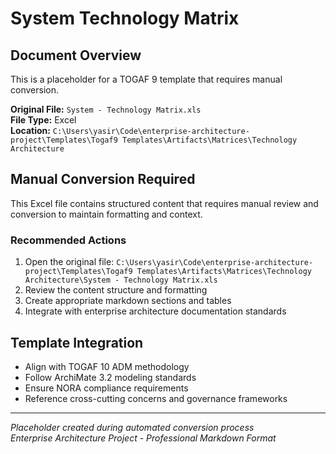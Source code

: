 # System Technology Matrix

## Document Overview
This is a placeholder for a TOGAF 9 template that requires manual conversion.

**Original File:** `System - Technology Matrix.xls`  
**File Type:** Excel  
**Location:** `C:\Users\yasir\Code\enterprise-architecture-project\Templates\Togaf9 Templates\Artifacts\Matrices\Technology Architecture`

## Manual Conversion Required
This Excel file contains structured content that requires manual review and conversion to maintain formatting and context.

### Recommended Actions
1. Open the original file: `C:\Users\yasir\Code\enterprise-architecture-project\Templates\Togaf9 Templates\Artifacts\Matrices\Technology Architecture\System - Technology Matrix.xls`
2. Review the content structure and formatting
3. Create appropriate markdown sections and tables
4. Integrate with enterprise architecture documentation standards

## Template Integration
- Align with TOGAF 10 ADM methodology
- Follow ArchiMate 3.2 modeling standards  
- Ensure NORA compliance requirements
- Reference cross-cutting concerns and governance frameworks

---
*Placeholder created during automated conversion process*  
*Enterprise Architecture Project - Professional Markdown Format*
